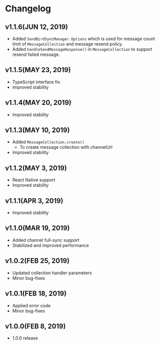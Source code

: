 Changelog
=========

## v1.1.6(JUN 12, 2019)
 * Added `SendBirdSyncManager.Options` which is used for message count limit of `MessageCollection` and message resend policy.   
 * Added `handleSendMessageResponse()` in `MessageCollection` to support resend failed message.  

## v1.1.5(MAY 23, 2019)
 * TypeScript interface fix
 * Improved stability

## v1.1.4(MAY 20, 2019)
 * Improved stability

## v1.1.3(MAY 10, 2019)
 * Added `MessageCollection.create()`
   * To create message collection with channelUrl
 * Improved stability

## v1.1.2(MAY 3, 2019)
 * React Native support
 * Improved stability

## v1.1.1(APR 3, 2019)
 * Improved stability

## v1.1.0(MAR 19, 2019)
 * Added channel full-sync support
 * Stabilized and improved performance

## v1.0.2(FEB 25, 2019)
 * Updated collection handler parameters
 * Minor bug-fixes

## v1.0.1(FEB 18, 2019)
 * Applied error code
 * Minor bug-fixes

## v1.0.0(FEB 8, 2019)
 * 1.0.0 release